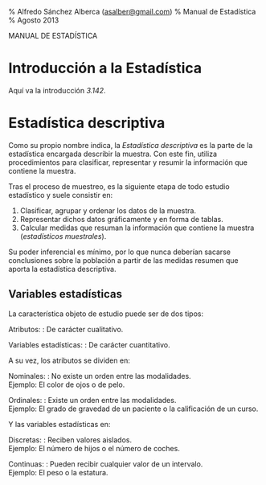 % Alfredo Sánchez Alberca (asalber@gmail.com)
% Manual de Estadística
% Agosto 2013

MANUAL DE ESTADÍSTICA

# Introducción a la Estadística
Aquí va la introducción _3.142_.

# Estadística descriptiva
Como su propio nombre indica, la *Estadística descriptiva* es la parte de la estadística encargada describir la muestra. 
Con este fin, utiliza procedimientos para clasificar, representar y resumir la información que contiene la muestra. 

Tras el proceso de muestreo, es la siguiente etapa de todo estudio estadístico y suele consistir en:

1.  Clasificar, agrupar y ordenar los datos de la muestra.
2.  Representar dichos datos gráficamente y en forma de tablas.
3.  Calcular medidas que resuman la información que contiene la muestra (*estadísticos muestrales*).

Su poder inferencial es mínimo, por lo que nunca deberían sacarse conclusiones sobre la población a partir de las medidas resumen que
aporta la estadística descriptiva.

## Variables estadísticas

La característica objeto de estudio puede ser de dos tipos:

Atributos:
:   De carácter cualitativo.

Variables estadísticas:
:   De carácter cuantitativo.

A su vez, los atributos se dividen en:

Nominales:
:   No existe un orden entre las modalidades.\
    Ejemplo: El color de ojos o de pelo.

Ordinales:
:   Existe un orden entre las modalidades.\
    Ejemplo: El grado de gravedad de un paciente o la calificación de un
    curso.

Y las variables estadísticas en:

Discretas:
:   Reciben valores aislados.\
    Ejemplo: El número de hijos o el número de coches.

Continuas:
:   Pueden recibir cualquier valor de un intervalo.\
    Ejemplo: El peso o la estatura. 
